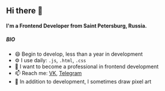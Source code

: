 ## Hi there 👋

#### I'm a Frontend Developer from Saint Petersburg, Russia.

##### BIO

- 😄 Begin to develop, less than a year in development
- ⚙️ I use daily: `.js`, `.html`, `.css`
- 🐝 I want to become a professional in frontend development
- 📫 Reach me: [VK](https://vk.com/crusadermf), [Telegram](https://t.me/Nemkocat)
- 👾 In addition to development, I sometimes draw pixel art
